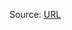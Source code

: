 Source: [URL](https://learning.edx.org/course/course-v1:UCSanDiegoX+DSE230x+1T2021/block-v1:UCSanDiegoX+DSE230x+1T2021+type@sequential+block@56608329f8fc42fc8fcaa5e49673ee3b/block-v1:UCSanDiegoX+DSE230x+1T2021+type@vertical+block@ca9dad9075534f1598561bd910964bf4)
